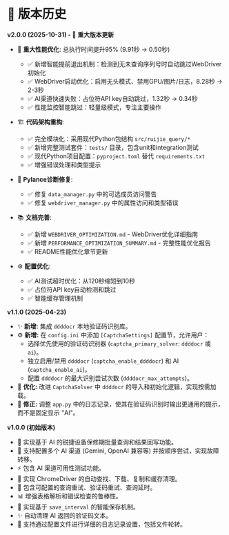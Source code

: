 # 📝 版本历史

**v2.0.0 (2025-10-31) - 🚀 重大版本更新**

*   🎯 **重大性能优化**: 总执行时间提升95% (9.91秒 → 0.50秒)
    *   ✅ 新增智能提前退出机制：检测到无未查询序列号时自动跳过WebDriver初始化
    *   ✅ WebDriver启动优化：启用无头模式、禁用GPU/图片/日志，8.28秒 → 2-3秒
    *   ✅ AI渠道快速失败：占位符API key自动跳过，1.32秒 → 0.34秒
    *   ✅ 性能监控智能跳过：轻量级模式，专注主要操作

*   🏗️ **代码架构重构**:
    *   ✅ 完全模块化：采用现代Python包结构 `src/ruijie_query/*`
    *   ✅ 新增完整测试套件：`tests/` 目录，包含unit和integration测试
    *   ✅ 现代Python项目配置：`pyproject.toml` 替代 `requirements.txt`
    *   ✅ 增强错误处理和类型提示

*   🐛 **Pylance诊断修复**:
    *   ✅ 修复 `data_manager.py` 中的可选成员访问警告
    *   ✅ 修复 `webdriver_manager.py` 中的属性访问和类型错误

*   📚 **文档完善**:
    *   ✅ 新增 `WEBDRIVER_OPTIMIZATION.md` - WebDriver优化详细指南
    *   ✅ 新增 `PERFORMANCE_OPTIMIZATION_SUMMARY.md` - 完整性能优化报告
    *   ✅ README性能优化章节更新

*   ⚙️ **配置优化**:
    *   ✅ AI测试超时优化：从120秒缩短到10秒
    *   ✅ 占位符API key自动检测和跳过
    *   ✅ 智能缓存管理机制

**v1.1.0 (2025-04-23)**

*   ✨ **新增:** 集成 `ddddocr` 本地验证码识别库。
*   ⚙️ **新增:** 在 `config.ini` 中添加 `[CaptchaSettings]` 配置节，允许用户：
    *   选择优先使用的验证码识别器 (`captcha_primary_solver`: `ddddocr` 或 `ai`)。
    *   独立启用/禁用 `ddddocr` (`captcha_enable_ddddocr`) 和 AI (`captcha_enable_ai`)。
    *   配置 `ddddocr` 的最大识别尝试次数 (`ddddocr_max_attempts`)。
*   🔧 **优化:** 改进 `CaptchaSolver` 中 `ddddocr` 的导入和初始化逻辑，实现按需加载。
*   📝 **修正:** 调整 `app.py` 中的日志记录，使其在验证码识别时输出更通用的提示，而不是固定显示 "AI"。

**v1.0.0 (初始版本)**

*   🚀 实现基于 AI 的锐捷设备保修期批量查询和结果回写功能。
*   🔌 支持配置多个 AI 渠道 (Gemini, OpenAI 兼容等) 并按顺序尝试，实现故障转移。
*   ⚡ 包含 AI 渠道可用性测试功能。
*   🚗 实现 ChromeDriver 的自动查找、下载、复制和缓存清理。
*   💪 包含可配置的查询重试、验证码重试、查询延时。
*   📊 增强表格解析和错误检查的鲁棒性。
*   💾 实现基于 `save_interval` 的智能保存机制。
*   ✨ 自动清理 AI 返回的验证码文本。
*   📜 支持通过配置文件进行详细的日志记录设置，包括文件轮转。
